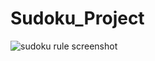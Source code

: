 # Sudoku_Project
![sudoku rule screenshot](https://bakey-api.codeit.kr/api/files/resource?root=static&seqId=8697&version=1&directory=4-readme.png&name=4-readme.png)

